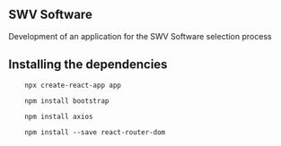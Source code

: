 ## SWV Software

Development of an application for the SWV Software selection process

## Installing the dependencies

```
    npx create-react-app app

    npm install bootstrap

    npm install axios

    npm install --save react-router-dom
```